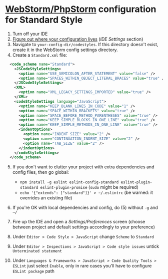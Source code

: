 # [WebStorm/PhpStorm][webstorm-1] configuration for Standard Style

1. Turn off your IDE
2. [Figure out where your configuration lives][webstorm-2] (_IDE Settings_ section)
3. Navigate to `your-config-dir/codestyles`. If this directory doesn't exist, create it in the WebStorm
config settings directory.
4. Create a `Standard.xml` file:

```xml
  <code_scheme name="Standard">
    <JSCodeStyleSettings>
      <option name="USE_SEMICOLON_AFTER_STATEMENT" value="false" />
      <option name="SPACES_WITHIN_OBJECT_LITERAL_BRACES" value="true" />
    </JSCodeStyleSettings>
    <XML>
      <option name="XML_LEGACY_SETTINGS_IMPORTED" value="true" />
    </XML>
    <codeStyleSettings language="JavaScript">
      <option name="KEEP_BLANK_LINES_IN_CODE" value="1" />
      <option name="SPACE_WITHIN_BRACKETS" value="true" />
      <option name="SPACE_BEFORE_METHOD_PARENTHESES" value="true" />
      <option name="KEEP_SIMPLE_BLOCKS_IN_ONE_LINE" value="true" />
      <option name="KEEP_SIMPLE_METHODS_IN_ONE_LINE" value="true" />
      <indentOptions>
        <option name="INDENT_SIZE" value="2" />
        <option name="CONTINUATION_INDENT_SIZE" value="2" />
        <option name="TAB_SIZE" value="2" />
      </indentOptions>
    </codeStyleSettings>
  </code_scheme>
```

5. If you don't want to clutter your project with extra dependencies and config files, then go global:

   - `npm install -g eslint eslint-config-standard eslint-plugin-standard eslint-plugin-promise` (`sudo` might be required)
   - `echo '{"extends": ["standard"]}' > ~/.eslintrc` (be warned: it overrides an existing file)

6. If you're OK with local dependencies and config, do (5) without `-g` and `~/`
7. Fire up the IDE and open a _Settings_/_Preferences_ screen (choose between project and default settings accordingly to your preference)
8. Under `Editor > Code Style > JavaScript` change `Scheme` to `Standard`
9. Under `Editor > Inspections > JavaScript > Code style issues` untick `Unterminated statement`
10. Under `Languages & Frameworks > JavaScript > Code Quality Tools > ESLint` just select `Enable`, only in rare cases you'll have to configure `ESLint package` path

[webstorm-1]: https://www.jetbrains.com/webstorm/
[webstorm-2]: https://www.jetbrains.com/webstorm/help/project-and-ide-settings.html
